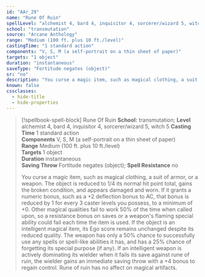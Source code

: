 ```yaml
---
id: "AAr_29"
name: "Rune Of Ruin"
spellLevel: "alchemist 4, bard 4, inquisitor 4, sorcerer/wizard 5, witch 5"
school: "transmutation"
source: "Arcane Anthology"
range: "Medium (100 ft. plus 10 ft./level)"
castingTime: "1 standard action"
components: "V, S, M (a self-portrait on a thin sheet of paper)"
targets: "1 object"
duration: "instantaneous"
saveType: "Fortitude negates (object)"
sr: "no"
description: "You curse a magic item, such as magical clothing, a suit of armor, or a weapon. The object is reduced to 1/4 its normal hit point total, gains the broken condition, and appears damaged and worn. If it grants a numeric bonus, such as a +2 deflection bonus to AC, that bonus is reduced by 1 for every 3 caster levels you possess, to a minimum of +0. Other magical qualities fail to work 50% of the time when called upon, so a resistance bonus on saves or a weapon's flaming special ability could fail each time the item is used.  If the object is an intelligent magical item, its Ego score remains unchanged despite its reduced quality. The weapon has only a 50% chance to successfully use any spells or spell-like abilities it has, and has a 25% chance of forgetting its special purpose (if any). If an intelligent weapon is actively dominating its wielder when it fails its save against rune of ruin, the wielder gains an immediate saving throw with a +4 bonus to regain control. Rune of ruin has no affect on magical artifacts."
known: false
cssclasses:
  - hide-title
  - hide-properties
---
```


> [!spellbook-spell-block] Rune Of Ruin
> **School:** transmutation; **Level** alchemist 4, bard 4, inquisitor 4, sorcerer/wizard 5, witch 5
> **Casting Time** 1 standard action  
> **Components** V, S, M (a self-portrait on a thin sheet of paper)  
> **Range** Medium (100 ft. plus 10 ft./level)  
> **Targets** 1 object  
> **Duration** instantaneous  
> **Saving Throw** Fortitude negates (object); **Spell Resistance** no
> 
> You curse a magic item, such as magical clothing, a suit of armor, or a weapon. The object is reduced to 1/4 its normal hit point total, gains the broken condition, and appears damaged and worn. If it grants a numeric bonus, such as a +2 deflection bonus to AC, that bonus is reduced by 1 for every 3 caster levels you possess, to a minimum of +0. Other magical qualities fail to work 50% of the time when called upon, so a resistance bonus on saves or a weapon's flaming special ability could fail each time the item is used.  If the object is an intelligent magical item, its Ego score remains unchanged despite its reduced quality. The weapon has only a 50% chance to successfully use any spells or spell-like abilities it has, and has a 25% chance of forgetting its special purpose (if any). If an intelligent weapon is actively dominating its wielder when it fails its save against rune of ruin, the wielder gains an immediate saving throw with a +4 bonus to regain control. Rune of ruin has no affect on magical artifacts.